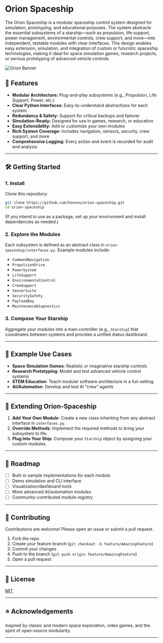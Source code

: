 # Orion Spaceship
The Orion Spaceship is a modular spaceship control system 
designed for simulation, prototyping, and educational purposes. 
The system abstracts the essential subsystems of a starship—such
as propulsion, life support, power management, environmental
controls, crew support, and more—into independent, 
testable modules with clear interfaces. 
This design enables easy extension, simulation, 
and integration of custom or futuristic spaceship technologies, 
making it ideal for space simulation games, research projects,
or serious prototyping of advanced vehicle controls.

![Orion Banner](assets/orion.png)

## 🚀 Features

- **Modular Architecture:** Plug-and-play subsystems (e.g., Propulsion, Life Support, Power, etc.)
- **Clear Python Interfaces:** Easy-to-understand abstractions for each system
- **Redundancy & Safety:** Support for critical backups and failover
- **Simulation-Ready:** Designed for use in games, research, or education
- **Easy Extensibility:** Add or customize your own modules
- **Rich System Coverage:** Includes navigation, sensors, security, crew support, and more
- **Comprehensive Logging:** Every action and event is recorded for audit and analysis

---

## 🛠️ Getting Started

### 1. Install

Clone this repository:

```bash
git clone https://github.com/honunu/orion-spaceship.git
cd orion-spaceship
```

(If you intend to use as a package, set up your environment and install dependencies as needed.)

### 2. Explore the Modules

Each subsystem is defined as an abstract class in `orion-spaceship/interfaces.py`. Example modules include:

- `CommandNavigation`
- `PropulsionDrive`
- `PowerSystem`
- `LifeSupport`
- `EnvironmentalControl`
- `CrewSupport`
- `SensorSuite`
- `SecuritySafety`
- `PayloadBay`
- `MaintenanceDiagnostics`


### 3. Compose Your Starship

Aggregate your modules into a main controller (e.g., `Starship`) that coordinates between systems and provides a unified status dashboard.

---


## 🌌 Example Use Cases

- **Space Simulation Games**: Realistic or imaginative starship controls
- **Research Prototyping**: Model and test advanced vehicle control systems
- **STEM Education**: Teach modular software architecture in a fun setting
- **AI/Automation**: Develop and test AI “crew” agents

---

## 🤖 Extending Orion-Spaceship

1. **Add Your Own Module**: Create a new class inheriting from any abstract interface in `interfaces.py`.
2. **Override Methods**: Implement the required methods to bring your subsystem to life.
3. **Plug Into Your Ship**: Compose your `Starship` object by assigning your custom modules.

---

## 📝 Roadmap

- [ ] Built-in sample implementations for each module
- [ ] Demo simulation and CLI interface
- [ ] Visualization/dashboard tools
- [ ] More advanced AI/automation modules
- [ ] Community-contributed module registry

---

## 🙌 Contributing

Contributions are welcome! Please open an issue or submit a pull request.

1. Fork the repo
2. Create your feature branch (`git checkout -b feature/AmazingFeature`)
3. Commit your changes
4. Push to the branch (`git push origin feature/AmazingFeature`)
5. Open a pull request

---

## 📄 License

[MIT](LICENSE)

---

## ⭐ Acknowledgements

Inspired by classic and modern space exploration, video games, and the spirit of open-source modularity.

---

